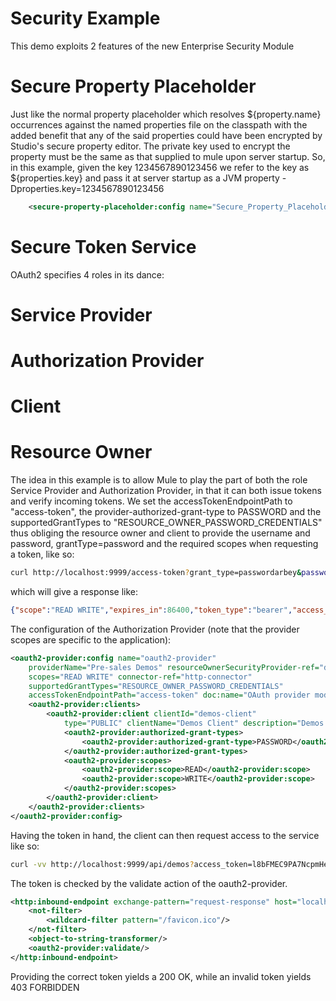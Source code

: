Security Example
================
This demo exploits 2 features of the new Enterprise Security Module

Secure Property Placeholder
=========================== 
Just like the normal property placeholder which resolves ${property.name} occurrences against the
named properties file on the classpath with the added benefit that any of the said properties could have been encrypted by Studio's secure property 
editor. The private key used to encrypt the property must be the same as that supplied to mule upon server startup. So, in this example, 
given the key 1234567890123456 we refer to the key as ${properties.key} and pass it at server startup as a JVM property -Dproperties.key=1234567890123456

```xml
	<secure-property-placeholder:config name="Secure_Property_Placeholder" key="${properties.key}" location="config.${env}.properties" doc:name="Secure Property Placeholder" />
```

Secure Token Service
====================
OAuth2 specifies 4 roles in its dance:
# Service Provider
# Authorization Provider
# Client
# Resource Owner
The idea in this example is to allow Mule to play the part of both the role Service Provider and Authorization Provider, in that it can both issue tokens
and verify incoming tokens. We set the accessTokenEndpointPath to "access-token", the provider-authorized-grant-type to PASSWORD and the 
supportedGrantTypes to "RESOURCE_OWNER_PASSWORD_CREDENTIALS" thus obliging the resource owner and client to provide the username 
and password, grantType=password and the required scopes when requesting a token, like so:

```bash
curl http://localhost:9999/access-token?grant_type=passwordarbey&password=hello123&scope=READ%20WRITE
```
which will give a response like:

```json
{"scope":"READ WRITE","expires_in":86400,"token_type":"bearer","access_token":"l8bFMEC9PA7NcpmHeTYS43Wl96_Y6LuIOhGci2zMJf0Qso9llgRLkgQjarMzUhvQz8vGVHmazrZ2C-Gjo20khg"}
```

The configuration of the Authorization Provider (note that the provider scopes are specific to the application):
```xml
<oauth2-provider:config name="oauth2-provider"
	providerName="Pre-sales Demos" resourceOwnerSecurityProvider-ref="demos-security-provider"
	scopes="READ WRITE" connector-ref="http-connector"
	supportedGrantTypes="RESOURCE_OWNER_PASSWORD_CREDENTIALS"
	accessTokenEndpointPath="access-token" doc:name="OAuth provider module">
	<oauth2-provider:clients>
		<oauth2-provider:client clientId="demos-client"
			type="PUBLIC" clientName="Demos Client" description="Demos Client desc">
			<oauth2-provider:authorized-grant-types>
				<oauth2-provider:authorized-grant-type>PASSWORD</oauth2-provider:authorized-grant-type>
			</oauth2-provider:authorized-grant-types>
			<oauth2-provider:scopes>
				<oauth2-provider:scope>READ</oauth2-provider:scope>
				<oauth2-provider:scope>WRITE</oauth2-provider:scope>
			</oauth2-provider:scopes>
		</oauth2-provider:client>
	</oauth2-provider:clients>
</oauth2-provider:config>
```

Having the token in hand, the client can then request access to the service like so:

```bash
curl -vv http://localhost:9999/api/demos?access_token=l8bFMEC9PA7NcpmHeTYS43Wl96_Y6LuIOhGci2zMJf0Qso9llgRLkgQjarMzUhvQz8vGVHmazrZ2C-Gjo20khg
```
The token is checked by the validate action of the oauth2-provider.

```xml
<http:inbound-endpoint exchange-pattern="request-response" host="localhost" port="9999" path="api" connector-ref="http-connector" doc:name="/api">
    <not-filter> 
        <wildcard-filter pattern="/favicon.ico"/> 
    </not-filter>
    <object-to-string-transformer/>
    <oauth2-provider:validate/>
</http:inbound-endpoint>
```

Providing the correct token yields a 200 OK, while an invalid token yields 403 FORBIDDEN


